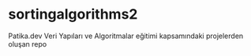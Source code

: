 # sortingalgorithms2
Patika.dev Veri Yapıları ve Algoritmalar eğitimi kapsamındaki projelerden oluşan repo

